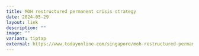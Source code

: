```yaml
---
title: MOH restructured permanent crisis strategy
date: 2024-05-29
layout: link
description: ""
image: ""
variant: tiptap
external: https://www.todayonline.com/singapore/moh-restructured-permanent-crisis-strategy-2134046
---
```

